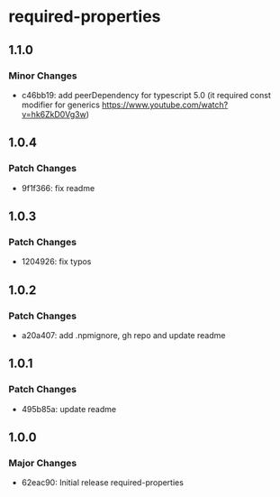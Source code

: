 # required-properties

## 1.1.0

### Minor Changes

- c46bb19: add peerDependency for typescript 5.0 (it required const modifier for generics https://www.youtube.com/watch?v=hk6ZkD0Vg3w)

## 1.0.4

### Patch Changes

- 9f1f366: fix readme

## 1.0.3

### Patch Changes

- 1204926: fix typos

## 1.0.2

### Patch Changes

- a20a407: add .npmignore, gh repo and update readme

## 1.0.1

### Patch Changes

- 495b85a: update readme

## 1.0.0

### Major Changes

- 62eac90: Initial release required-properties
